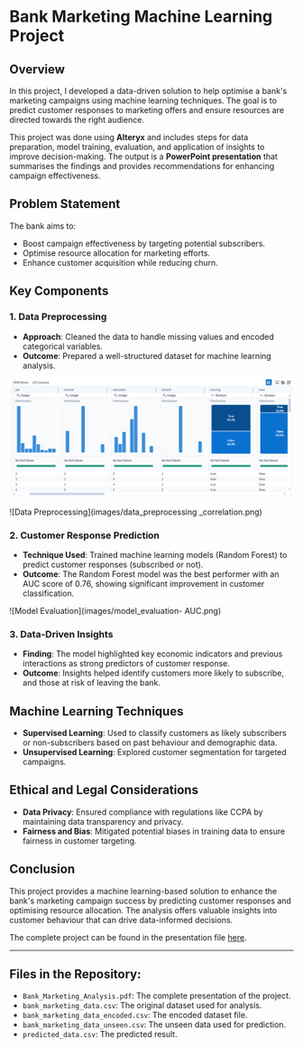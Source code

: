 # Bank Marketing Machine Learning Project

## Overview
In this project, I developed a data-driven solution to help optimise a bank's marketing campaigns using machine learning techniques. The goal is to predict customer responses to marketing offers and ensure resources are directed towards the right audience.

This project was done using **Alteryx** and includes steps for data preparation, model training, evaluation, and application of insights to improve decision-making. The output is a **PowerPoint presentation** that summarises the findings and provides recommendations for enhancing campaign effectiveness.

## Problem Statement
The bank aims to:
- Boost campaign effectiveness by targeting potential subscribers.
- Optimise resource allocation for marketing efforts.
- Enhance customer acquisition while reducing churn.

## Key Components

### 1. Data Preprocessing
- **Approach**: Cleaned the data to handle missing values and encoded categorical variables.
- **Outcome**: Prepared a well-structured dataset for machine learning analysis.
  
![Data Preprocessing](images/data_preprocessing_prepare.png)

![Data Preprocessing](images/data_preprocessing _correlation.png)

### 2. Customer Response Prediction
- **Technique Used**: Trained machine learning models (Random Forest) to predict customer responses (subscribed or not).
- **Outcome**: The Random Forest model was the best performer with an AUC score of 0.76, showing significant improvement in customer classification.

![Model Evaluation](images/model_evaluation- AUC.png)

### 3. Data-Driven Insights
- **Finding**: The model highlighted key economic indicators and previous interactions as strong predictors of customer response.
- **Outcome**: Insights helped identify customers more likely to subscribe, and those at risk of leaving the bank.

## Machine Learning Techniques
- **Supervised Learning**: Used to classify customers as likely subscribers or non-subscribers based on past behaviour and demographic data.
- **Unsupervised Learning**: Explored customer segmentation for targeted campaigns.

## Ethical and Legal Considerations
- **Data Privacy**: Ensured compliance with regulations like CCPA by maintaining data transparency and privacy.
- **Fairness and Bias**: Mitigated potential biases in training data to ensure fairness in customer targeting.
  
## Conclusion
This project provides a machine learning-based solution to enhance the bank's marketing campaign success by predicting customer responses and optimising resource allocation. The analysis offers valuable insights into customer behaviour that can drive data-informed decisions.

The complete project can be found in the presentation file [here](Bank_Marketing_Analysis.pdf).

---

## Files in the Repository:
- `Bank_Marketing_Analysis.pdf`: The complete presentation of the project.
- `bank_marketing_data.csv`: The original dataset used for analysis.
- `bank_marketing_data_encoded.csv`: The encoded dataset file.
- `bank_marketing_data_unseen.csv`: The unseen data used for prediction.
- `predicted_data.csv`: The predicted result.
